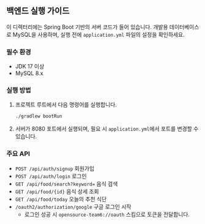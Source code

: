## 백엔드 실행 가이드

이 디렉터리에는 Spring Boot 기반의 서버 코드가 들어 있습니다. 개발용 데이터베이스로 MySQL을 사용하며, 실행 전에 `application.yml` 파일의 설정을 확인하세요.

### 필수 환경

- JDK 17 이상
- MySQL 8.x

### 실행 방법

1. 프로젝트 루트에서 다음 명령어를 실행합니다.

   ```bash
   ./gradlew bootRun
   ```

2. 서버가 8080 포트에서 실행되며, 필요 시 `application.yml`에서 포트를 변경할 수 있습니다.

### 주요 API

- `POST /api/auth/signup` 회원가입
- `POST /api/auth/login` 로그인
- `GET /api/food/search?keyword=` 음식 검색
- `GET /api/food/{id}` 음식 상세 조회
- `GET /api/food/today` 오늘의 추천 식단
- `/oauth2/authorization/google` 구글 로그인 시작
   - 로그인 성공 시 `opensource-team6://oauth` 스킴으로 토큰을 전달합니다.
